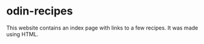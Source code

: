 # odin-recipes
This website contains an index page with links to a few recipes. It was made using HTML.